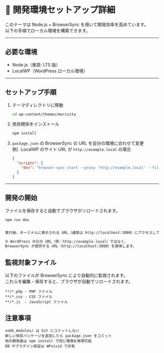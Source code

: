# 🧩 開発環境セットアップ詳細

このテーマは Node.js + BrowserSync を用いて開発効率を高めています。  
以下の手順でローカル環境を構築できます。

---

## 必要な環境

- Node.js（推奨: LTS 版）
- LocalWP（WordPress ローカル環境）

---

## セットアップ手順

1. テーマディレクトリに移動

   ```bash
   cd wp-content/themes/morisita
   ```

2. 依存関係をインストール

   ```bash
   npm install
   ```

3. `package.json` の BrowserSync の URL を自分の環境に合わせて変更  
   例）LocalWP のサイト URL が `http://example.local` の場合

   ```json
   {
     "scripts": {
       "dev": "browser-sync start --proxy 'http://example.local' --files '**/*.php' '**/*.css' '**/*.js' --no-notify --no-open"
     }
   }
   ```

---

## 開発の開始

ファイルを保存すると自動でブラウザがリロードされます。

```bash
npm run dev


実行後、ターミナルに表示される URL（通常は http://localhost:3000）にアクセスしてください。

※ WordPress の元の URL（例：http://example.local）ではなく、
BrowserSync が提供する URL（http://localhost:3000）を使用します。
```

## 監視対象ファイル

以下のファイルが BrowserSync により自動的に監視されます。  
これらを編集・保存すると、ブラウザが自動でリロードされます。

```text
**/*.php - PHP ファイル
**/*.css - CSS ファイル
**/*.js  - JavaScript ファイル
```

## 注意事項

```text
node_modules/ は Git にコミットしない
新しい依存パッケージを追加したら package.json をコミット
他の開発者は npm install で同じ環境を再現可能
DB やプラグイン設定は WPvivid で共有
```

